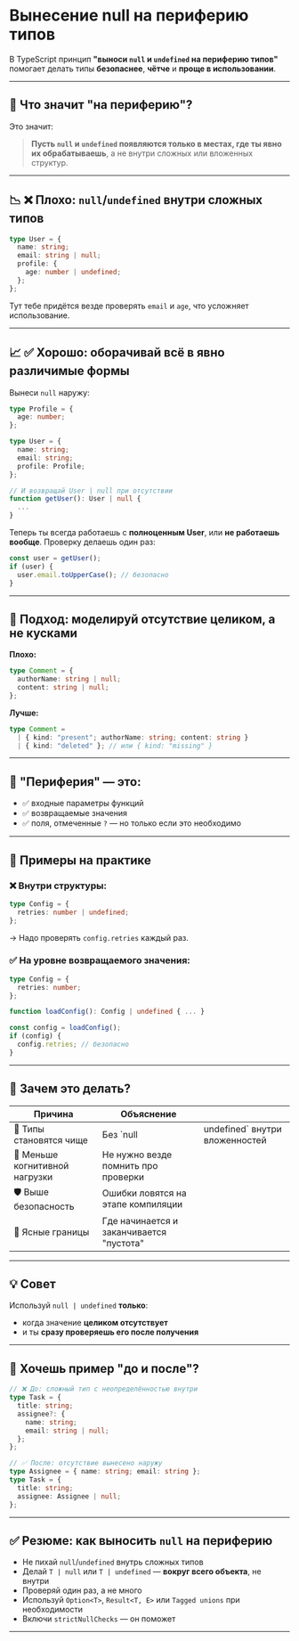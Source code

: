 # Вынесение null на периферию типов

В TypeScript принцип **"выноси `null` и `undefined` на периферию типов"** помогает делать типы **безопаснее**, **чётче** и **проще в использовании**.

---

## 🔎 Что значит "на периферию"?

Это значит:

> **Пусть `null` и `undefined` появляются только в местах, где ты явно их обрабатываешь**, а не внутри сложных или вложенных структур.

---

## 📉 ❌ Плохо: `null`/`undefined` внутри сложных типов

```ts
type User = {
  name: string;
  email: string | null;
  profile: {
    age: number | undefined;
  };
};
```

Тут тебе придётся везде проверять `email` и `age`, что усложняет использование.

---

## 📈 ✅ Хорошо: оборачивай всё в явно различимые формы

Вынеси `null` наружу:

```ts
type Profile = {
  age: number;
};

type User = {
  name: string;
  email: string;
  profile: Profile;
};

// И возвращай User | null при отсутствии
function getUser(): User | null {
  ...
}
```

Теперь ты всегда работаешь с **полноценным User**, или **не работаешь вообще**. Проверку делаешь один раз:

```ts
const user = getUser();
if (user) {
  user.email.toUpperCase(); // безопасно
}
```

---

## 📌 Подход: моделируй отсутствие целиком, а не кусками

**Плохо:**

```ts
type Comment = {
  authorName: string | null;
  content: string | null;
};
```

**Лучше:**

```ts
type Comment = 
  | { kind: "present"; authorName: string; content: string }
  | { kind: "deleted" }; // или { kind: "missing" }
```

---

## 📌 "Периферия" — это:

* ✅ входные параметры функций
* ✅ возвращаемые значения
* ✅ поля, отмеченные `?` — но только если это необходимо

---

## 🔧 Примеры на практике

### ❌ Внутри структуры:

```ts
type Config = {
  retries: number | undefined;
};
```

→ Надо проверять `config.retries` каждый раз.

### ✅ На уровне возвращаемого значения:

```ts
type Config = {
  retries: number;
};

function loadConfig(): Config | undefined { ... }

const config = loadConfig();
if (config) {
  config.retries; // безопасно
}
```

---

## 🧠 Зачем это делать?

| Причина                        | Объяснение                               |                                 |
| ------------------------------ | ---------------------------------------- | ------------------------------- |
| 📏 Типы становятся чище        | Без \`null                               | undefined\` внутри вложенностей |
| 🧠 Меньше когнитивной нагрузки | Не нужно везде помнить про проверки      |                                 |
| 🛡️ Выше безопасность          | Ошибки ловятся на этапе компиляции       |                                 |
| 🔄 Ясные границы               | Где начинается и заканчивается "пустота" |                                 |

---

## 💡 Совет

Используй `null | undefined` **только**:

* когда значение **целиком отсутствует**
* и ты **сразу проверяешь его после получения**

---

## 🧩 Хочешь пример "до и после"?

```ts
// ❌ До: сложный тип с неопределённостью внутри
type Task = {
  title: string;
  assignee?: {
    name: string;
    email: string | null;
  };
};

// ✅ После: отсутствие вынесено наружу
type Assignee = { name: string; email: string };
type Task = {
  title: string;
  assignee: Assignee | null;
};
```

---

## ✅ Резюме: как выносить `null` на периферию

* Не пихай `null`/`undefined` внутрь сложных типов
* Делай `T | null` или `T | undefined` — **вокруг всего объекта**, не внутри
* Проверяй один раз, а не много
* Используй `Option<T>`, `Result<T, E>` или `Tagged unions` при необходимости
* Включи `strictNullChecks` — он поможет

---
